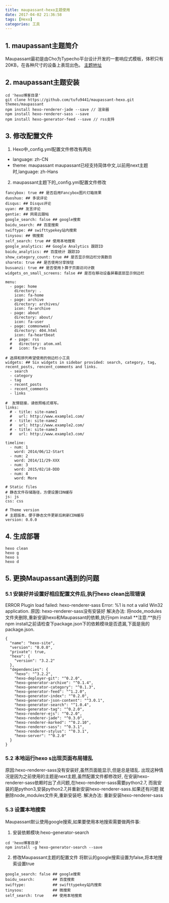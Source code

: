 ```yaml
---
title: maupassant-hexo主题使用
date: 2017-04-02 21:36:58
tags: [Hexo]
categories: 工具
---
```

## 1. maupassant主题简介
Maupassant最初是由Cho为Typecho平台设计开发的一套响应式模板，体积只有20KB，在各种尺寸的设备上表现出色。
[主题地址](https://github.com/tufu9441/maupassant-hexo)

## 2. maupassant主题安装
```
cd 'hexo博客目录'
git clone https://github.com/tufu9441/maupassant-hexo.git themes/maupassant
npm install hexo-renderer-jade --save // 渲染器
npm install hexo-renderer-sass --save
npm install hexo-generator-feed --save // rss支持
```
## 3. 修改配置文件
1. Hexo中_config.yml配置文件修改有两处
- language: zh-CN
- theme: maupassant
maupassant已经支持简体中文,以前用next主题时,language: zh-Hans

2. maupassant主题下的_config.yml配置文件修改
```
fancybox: true ## 是否启用Fancybox图片灯箱效果
duoshuo: ## 多说评论
disqus: ## Disqus评论
uyan: ## 友言评论
gentie: ## 网易云跟帖
google_search: false ## google搜索
baidu_search: ## 百度搜索
swiftype: ## swifttypekey站内搜索
tinysou: ## 微搜索
self_search: true ## 使用本地搜索
google_analytics: ## Google Analytics 跟踪ID 
baidu_analytics: ## 百度统计 跟踪ID 
show_category_count: true ## 是否显示侧边栏分类数目
shareto: true ## 是否使用分享按钮
busuanzi: true ## 是否使用卜算子页面访问计数
widgets_on_small_screens: false ## 是否在移动设备屏幕底部显示侧边栏

menu:
  - page: home
    directory: .
    icon: fa-home
  - page: archive
    directory: archives/
    icon: fa-archive
  - page: about
    directory: about/
    icon: fa-user
  - page: commonweal
    directory: 404.html
    icon: fa-heartbeat
  # - page: rss
  #   directory: atom.xml
  #   icon: fa-rss

# 选择和排列希望使用的侧边栏小工具
widgets: ## Six widgets in sidebar provided: search, category, tag, recent_posts, rencent_comments and links.
  - search
  - category
  - tag
  - recent_posts
  - recent_comments
  - links

#  友情链接，请依照格式填写。
links:
  # - title: site-name1
  #   url: http://www.example1.com/
  # - title: site-name2
  #   url: http://www.example2.com/
  # - title: site-name3
  #   url: http://www.example3.com/

timeline:
  - num: 1
    word: 2014/06/12-Start
  - num: 2
    word: 2014/11/29-XXX
  - num: 3
    word: 2015/02/18-DDD
  - num: 4
    word: More

# Static files
# 静态文件存储路径，方便设置CDN缓存
js: js
css: css

# Theme version
# 主题版本，便于静态文件更新后刷新CDN缓存
version: 0.0.0

```

## 4. 生成部署
```
hexo clean
hexo g
hexo s
hexo d
```

## 5. 更换Maupassant遇到的问题
### 5.1 安装好并设置好相应配置文件后,执行hexo clean出现错误
ERROR Plugin load failed: hexo-renderer-sass
Error: %1 is not a valid Win32 application.
原因: hexo-renderer-sass没有安装好
解决办法: 将node_modules文件夹删除,重新安装hexo和Maupassant的依赖,执行npm install
**注意:**执行npm install之前请检查下package.json下的依赖模块是否遗漏,下面是我的package.json.
```
{
  "name": "hexo-site",
  "version": "0.0.0",
  "private": true,
  "hexo": {
    "version": "3.2.2"
  },
  "dependencies": {
    "hexo": "^3.2.2",
    "hexo-deployer-git": "^0.2.0",
    "hexo-generator-archive": "^0.1.4",
    "hexo-generator-category": "^0.1.3",
    "hexo-generator-feed": "^1.2.0",
    "hexo-generator-index": "^0.2.0",
    "hexo-generator-json-content": "^3.0.1",
    "hexo-generator-search": "^1.0.4",
    "hexo-generator-tag": "^0.2.0",
    "hexo-renderer-ejs": "^0.2.0",
    "hexo-renderer-jade": "^0.3.0",
    "hexo-renderer-marked": "^0.2.10",
    "hexo-renderer-sass": "^0.3.1",
    "hexo-renderer-stylus": "^0.3.1",
    "hexo-server": "^0.2.0"
  }
}

```

### 5.2 本地运行hexo s出现页面布局错乱
原因:hexo-renderer-sass没有安装好,虽然页面能显示,但是总是错乱.
出现这种情况是因为之前使用的主题是next主题,虽然配置文件都修改好,
在安装hexo-renderer-sass依赖时出了点问题,在hexo-renderer-sass需要python2.7,
而我安装的是python3,安装python2.7,并重新安装hexo-renderer-sass.如果还有问题
就删除node_modules文件夹,重新安装吧.
解决办法: 重新安装hexo-renderer-sass

### 5.3 设置本地搜索 
Maupassant默认使用google搜索,如果要使用本地搜索需要做两件事:
1. 安装依赖模块:hexo-generator-search
```
cd 'hexo博客目录'
npm install -g hexo-generator-search --save
```
2. 修改Maupassant主题的配置文件
将默认的google搜索设置为false,将本地搜索设置true
```
google_search: false ## google搜索
baidu_search:        ## 百度搜索
swiftype:            ## swifttypekey站内搜索
tinysou:             ## 微搜索
self_search: true    ## 使用本地搜索
```